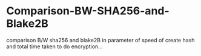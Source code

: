 # Comparison-BW-SHA256-and-Blake2B
comparison B/W sha256 and blake2B in parameter of speed of create hash and total time taken to do encryption...

